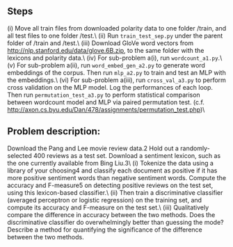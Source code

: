 ## Steps
(i) Move all train files from downloaded polarity data to one folder /train, and all test files to one folder /test.\\
(ii) Run ```train_test_sep.py``` under the parent folder of /train and /test.\\
(iii) Download GloVe word vectors from http://nlp.stanford.edu/data/glove.6B.zip, to the same folder with the lexicons and polarity data.\\
(iv) For sub-problem a(i), run ```wordcount_a1.py```.\\
(v) For sub-problem a(ii), run ```word_embed_gen_a2.py``` to generate word embeddings of the corpus. Then run ```mlp_a2.py``` to train and test an MLP with the embeddings.\\
(vi) For sub-problem a(iii), run ```cross_val_a3.py``` to perform cross validation on the MLP model. Log the performances of each loop. Then run ```permutation_test_a3.py``` to perform statistical comparison between wordcount model and MLP via paired permutation test. (c.f. http://axon.cs.byu.edu/Dan/478/assignments/permutation_test.php)\\

## Problem description:
Download the Pang and Lee movie review data.2 Hold out a randomly-selected 400
reviews as a test set. Download a sentiment lexicon, such as the one currently available
from Bing Liu.3\\
(i) Tokenize the data using a library of your choosing4 and classify each document as positive if it has more positive sentiment words than negative sentiment words. Compute the accuracy and F-measure5 on detecting positive reviews on the test set, using this lexicon-based classifier.\\
(ii) Then train a discriminative classifier (averaged perceptron or logistic regression) on the training set, and compute its accuracy and F-measure on the test set.\\
(iii) Qualitatively compare the difference in accuracy between the two methods. Does the discriminative classifier do overwhelmingly better than guessing the mode? Describe a method for quantifying the significance of the difference between the two methods.
